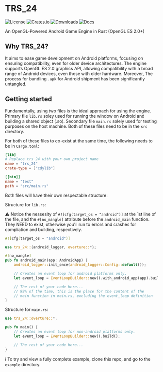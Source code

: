 # TRS_24

![License](https://img.shields.io/badge/license-MIT%2FApache-blue.svg)
[![Crates.io](https://img.shields.io/crates/v/trs_24.svg)](https://crates.io/crates/trs_24)
[![Downloads](https://img.shields.io/crates/d/trs_24.svg)](https://crates.io/crates/trs_24)
[![Docs](https://docs.rs/trs_24/badge.svg)](https://docs.rs/trs_24/latest/trs_24/)

An OpenGL-Powered Android Game Engine in Rust (OpenGL ES 2.0+)

## Why TRS_24?

It aims to ease game development on Android platforms, focusing on ensuring compatibility, even for older device architectures.
The engine supports OpenGL ES 2.0 graphics API, allowing compatibility with a broad range of Android devices, even those with older hardware. 
Moreover, The process for bundling `.apk` for Android shipment has been significantly untangled.

## Getting started
Fundamentally, using two files is the ideal approach for using the engine. Primary file `lib.rs` soley used for running the window on Android and building a shared object (.so).
Secondary file `main.rs` solely used for testing purposes on the host machine. Both of these files need to be in the `src` directory.

For both of these files to co-exist at the same time, the following needs to be in `Cargo.toml`:
```toml
[lib]
# Replace trs_24 with your own project name
name = "trs_24"
crate-type = ["cdylib"]

[[bin]]
name = "test"
path = "src/main.rs"
```
Both files will have their own respectable structure:

Structure for `lib.rs`:
   
⚠️ Notice the nessesity of `#![cfg(target_os = "android")]` at the 1st line of the file, and the `#[no_mangle]` attribute before the `android_main` function. They NEED to exist, otherwise you'll run to errors and crashes for compliation and building, respectively.

```rust
#![cfg(target_os = "android")]

use trs_24::{android_logger, overture::*};

#[no_mangle]
pub fn android_main(app: AndroidApp) {
    android_logger::init_once(android_logger::Config::default());

    // Creates an event loop for android platforms only.
    let event_loop = EventLoopBuilder::new().with_android_app(app).build();

    // The rest of your code here...
    // 99% of the time, this is the place for the content of the 
    // main function in main.rs, excluding the event_loop definition 
}
```

Structure for `main.rs`:
```rust
use trs_24::overture::*;

pub fn main() {
    // Creates an event loop for non-android platforms only.
    let event_loop = EventLoopBuilder::new().build();

    // The rest of your code here...
}
```
ℹ️ To try and view a fully complete example, clone this repo, and go to the `example` directory.
